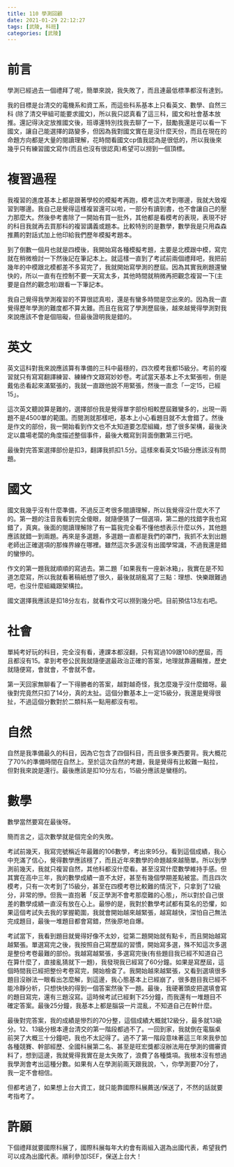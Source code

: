 ```yaml
---
title: 110 學測回顧
date: 2021-01-29 22:12:27
tags: [武陵, 科班]
categories: [武陵]
---
```


# 前言
學測已經過去一個禮拜了呢，簡單來說，我失敗了，而且連最低標準都沒有達到。

<!-- more -->

我的目標是台清交的電機系和資工系，而這些科系基本上只看英文、數學、自然三科 (除了清交甲組可能要求國文)，所以我只認真看了這三科，國文和社會基本放推。還記得決定放推國文後，班導還特別找我去聊了一下，鼓勵我還是可以看一下國文，讓自己能選擇的路變多，但因為我對國文實在是沒什麼天份，而且在現在的命題方向都是大量的閱讀理解，花時間看國文cp值我認為是很低的，所以我後來幾乎只有練習國文寫作(而且也沒有很認真)希望可以撈到一個頂標。

# 複習過程
我複習的進度基本上都是跟著學校的模擬考再跑，模考這次考到哪邊，我就大致複習到哪邊。我自己是覺得這樣複習還可以啦，一部分有讀到書，也不會讓自己的壓力那麼大。然後參考書除了一開始有買一批外，其他都是看模考的表現，表現不好的科目我就再去買那科的複習講義或題本。比較特別的是數學，數學我是只用森森推薦的對話式加上他印給我們歷年模擬考題本。

到了倒數一個月也就是四模後，我開始寫各種模擬考題，主要是北模跟中模，寫完就在稍微檢討一下然後記在筆記本上。就這樣一直到了考試前兩個禮拜吧，我把前幾年的中模跟北模都差不多寫完了，我就開始寫學測的歷屆。因為其實我刷題還蠻快的，所以一直有在控制不要一天寫太多，其他時間就稍微再把觀念複習一下(主要是自然的觀念啦)跟看一下筆記本。

我自己覺得我學測複習的不算很認真啦，還是有蠻多時間是空出來的。因為我一直覺得歷年學測的難度都不算太難。而且在我寫了學測歷屆後，越來越覺得學測對我來說應該不會是個阻礙，但最後證明我是錯的。

# 英文
英文這科對我來說應該算有準備的三科中最穩的，四次模考我都15級分。考前的複習就只有寫寫翻譯練習、練練作文跟寫妙妙卷。考試當天基本上不太緊張啦，倒是戴佑丞看起來滿緊張的，我就一直跟他說不用緊張，然後一直念「一定15，已經15」。

這次英文聽說算是難的，選擇部份我是覺得單字部份相較歷屆難蠻多的，出現一兩題不是4500單的範圍。而閱測就那樣吧，基本上小心看題目就不太會錯了。然後是作文的部份，我一開始看到作文也不太知道要怎麼組織，想了很多架構，最後決定以農場老闆的角度描述整個事件，最後大概寫到背面倒數第三行吧。

最後對完答案選擇部份是扣3，翻譯我抓扣1.5分。這樣來看英文15級分應該沒有問題。

# 國文
國文我幾乎沒有什麼準備，不過反正考很多閱讀理解，所以我覺得沒什麼大不了的。第一題的注音我看到完全傻眼，就隨便猜了一個選項，第二題的找錯字我也寫錯了，真爽。後面的閱讀理解除了有一篇我完全看不懂他想表示什麼以外，其他題應該就錯一到兩題。再來是多選題，多選題一直都是我們的罩門，我抓不太到出題老師出正確選項的那條界線在哪裡。雖然這次多選沒有出國學常識，不過我還是錯的蠻慘的。

作文的第一題我就順順的寫過去。第二題「如果我有一座新冰箱」，我實在是不知道怎麼寫，所以我就看著稿紙想了很久，最後就胡亂寫了三點：理想、快樂跟難過吧，也沒什麼組織跟架構拉。

國文選擇我應該是扣18分左右，就看作文可以撈到幾分吧。目前預估13左右吧。

# 社會
單純考好玩的科目，完全沒有看，連課本都沒翻，只有寫過109跟108的歷屆，而且都沒有15。拿到考卷公民我就隨便選最政治正確的答案，地理就靠邏輯推，歷史就隨便寫，會就會，不會就不會。

第一天回家無聊看了一下得勝者的答案，越對越奇怪，我怎麼幾乎沒什麼錯呀。最後對完竟然只扣了14分，真的太扯。這個分數基本上一定15級分，我還是覺得很扯，不過這個分數對於二類科系一點用都沒有啦。

# 自然

自然是我準備最久的科目，因為它包含了四個科目，而且很多東西要背。我大概花了70%的準備時間在自然上。至於這次自然的考題，我是覺得有比較難一點拉，但對我來說是還行。最後應該是扣10分左右，15級分應該是蠻穩的。

# 數學
數學當然要寫在最後呀。

簡而言之，這次數學就是個完全的失敗。

考試前幾天，我寫完號稱近年最難的106數學，考出來95分。看到這個成績，我心中充滿了信心，覺得數學應該穩了，而且近年來數學的命題越來越簡單。所以到學測前幾天，我就只複習自然，其他科都沒什麼看。甚至沒寫什麼數學維持手感。但其實在高中三年，我的數學成績一直不太好，甚至有幾個學期差點被當。而且四次模考，只有一次考到了15級分，甚至在四模考卷比較難的情況下，只拿到了12級分，非常的慘。但我一直抱著「反正學測不會考那麼難的心態」，所以對於自己很差的數學成績一直沒有放在心上。最慘的是，我對於數學考試都有莫名的恐懼，如果這個考試失去我的掌握範圍，我就會開始越來越緊張，越寫越快，深怕自己無法完成題目，最後一堆題目都會寫錯，然後原地自爆。

考試當下，我看到題目就覺得好像不太妙，從第二題開始就有點卡，而且開始越寫越緊張。單選寫完之後，我按照自己寫歷屆的習慣，開始寫多選，殊不知這次多選是整份考卷最難的部份。我越寫越緊張，多選寫完後(有些題目我已經不知道自己在算什麼了，直接亂猜就下一題)，我發現我已經寫了60分鐘。如果是寫歷屆，這個時間我已經把整份考卷寫完，開始檢查了。我開始越來越緊張，又看到選填很多題目沒辦法一眼看出怎麼解，到這邊，我心態基本上已經崩了，很多題目我已經不能冷靜分析，只想快快的得到一個答案然後下一題。最後，我硬著頭皮把選填會寫的題目寫完，還有三題沒寫。這時候考試已經剩下25分鐘，而我還有一堆題目不確定答案。最後25分鐘，我基本上都是腦袋一片混亂，不知道自己在幹什麼。

最後對完答案，我的成績是慘烈的70分整，這個成績大概就12級分，最多就13級分。12、13級分根本連台清交的第一階段都過不了。一回到家，我就倒在電腦桌前哭了大概三十分鐘吧，我也不太記得了。過不了第一階段意味著這三年來我參加各種競賽、幹部經歷、全國科展第二名、甚至是旺宏獎都沒辦法用在學測的備審資料了，想到這邊，我就覺得我實在是太失敗了，浪費了各種獎項。我根本沒有想過我學測會考出這種分數。如果有人在學測前兩天跟我說，ㄟ，你學測要70分了，我一定不會相信。

但都考過了，如果想上台大資工，就只能靠國際科展薦送/保送了，不然的話就要考指考了。

# 許願

下個禮拜就要國際科展了，國際科展每年大約會有兩組入選為出國代表，希望我們可以成為出國代表。順利參加ISEF，保送上台大！